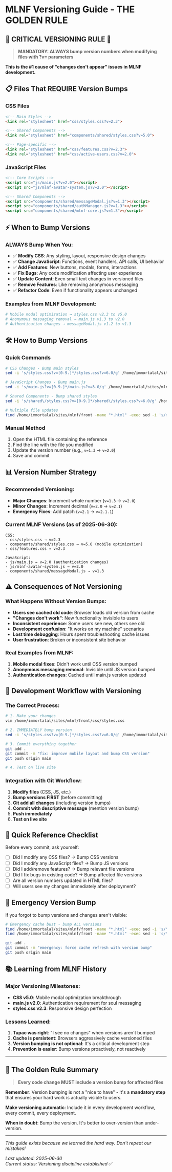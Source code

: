 # MLNF Versioning Guide - THE GOLDEN RULE

## 🚨 CRITICAL VERSIONING RULE 🚨

> **MANDATORY: ALWAYS bump version numbers when modifying files with ?v= parameters**

**This is the #1 cause of "changes don't appear" issues in MLNF development.**

## 📋 Files That REQUIRE Version Bumps

### CSS Files
```html
<!-- Main Styles -->
<link rel="stylesheet" href="css/styles.css?v=2.3">

<!-- Shared Components -->  
<link rel="stylesheet" href="components/shared/styles.css?v=5.0">

<!-- Page-specific -->
<link rel="stylesheet" href="css/features.css?v=2.3">
<link rel="stylesheet" href="css/active-users.css?v=2.0">
```

### JavaScript Files
```html
<!-- Core Scripts -->
<script src="js/main.js?v=2.0"></script>
<script src="js/mlnf-avatar-system.js?v=2.0"></script>

<!-- Shared Components -->
<script src="components/shared/messageModal.js?v=1.3"></script>
<script src="components/shared/authManager.js?v=1.3"></script>
<script src="components/shared/mlnf-core.js?v=1.3"></script>
```

## ⚡ When to Bump Versions

### ALWAYS Bump When You:
- ✅ **Modify CSS**: Any styling, layout, responsive design changes
- ✅ **Change JavaScript**: Functions, event handlers, API calls, UI behavior
- ✅ **Add Features**: New buttons, modals, forms, interactions
- ✅ **Fix Bugs**: Any code modification affecting user experience
- ✅ **Update Content**: Even small text changes in versioned files
- ✅ **Remove Features**: Like removing anonymous messaging
- ✅ **Refactor Code**: Even if functionality appears unchanged

### Examples from MLNF Development:
```bash
# Mobile modal optimization → styles.css v2.3 to v5.0
# Anonymous messaging removal → main.js v1.3 to v2.0
# Authentication changes → messageModal.js v1.2 to v1.3
```

## 🛠️ How to Bump Versions

### Quick Commands
```bash
# CSS Changes - Bump main styles
sed -i 's/styles.css?v=[0-9.]*/styles.css?v=6.0/g' /home/immortalal/sites/mlnf/front/index.html

# JavaScript Changes - Bump main.js
sed -i 's/main.js?v=[0-9.]*/main.js?v=3.0/g' /home/immortalal/sites/mlnf/front/index.html

# Shared Components - Bump shared styles
sed -i 's/shared\/styles.css?v=[0-9.]*/shared\/styles.css?v=6.0/g' /home/immortalal/sites/mlnf/front/index.html

# Multiple file updates
find /home/immortalal/sites/mlnf/front -name "*.html" -exec sed -i 's/messageModal.js?v=[0-9.]*/messageModal.js?v=2.0/g' {} \;
```

### Manual Method
1. Open the HTML file containing the reference
2. Find the line with the file you modified
3. Update the version number (e.g., `v=1.3` → `v=2.0`)
4. Save and commit

## 📊 Version Number Strategy

### Recommended Versioning:
- **Major Changes**: Increment whole number (`v=1.3` → `v=2.0`)
- **Minor Changes**: Increment decimal (`v=2.0` → `v=2.1`)
- **Emergency Fixes**: Add patch (`v=2.1` → `v=2.1.1`)

### Current MLNF Versions (as of 2025-06-30):
```
CSS:
- css/styles.css → v=2.3
- components/shared/styles.css → v=5.0 (mobile optimization)
- css/features.css → v=2.3

JavaScript:  
- js/main.js → v=2.0 (authentication changes)
- js/mlnf-avatar-system.js → v=2.0
- components/shared/messageModal.js → v=1.3
```

## ⚠️ Consequences of Not Versioning

### What Happens Without Version Bumps:
- **Users see cached old code**: Browser loads old version from cache
- **"Changes don't work"**: New functionality invisible to users
- **Inconsistent experience**: Some users see new, others see old
- **Development confusion**: "It works on my machine" scenarios
- **Lost time debugging**: Hours spent troubleshooting cache issues
- **User frustration**: Broken or inconsistent site behavior

### Real Examples from MLNF:
1. **Mobile modal fixes**: Didn't work until CSS version bumped
2. **Anonymous messaging removal**: Invisible until JS version bumped
3. **Authentication changes**: Cached until main.js version updated

## 🔄 Development Workflow with Versioning

### The Correct Process:
```bash
# 1. Make your changes
vim /home/immortalal/sites/mlnf/front/css/styles.css

# 2. IMMEDIATELY bump version
sed -i 's/styles.css?v=[0-9.]*/styles.css?v=6.0/g' /home/immortalal/sites/mlnf/front/index.html

# 3. Commit everything together
git add .
git commit -m "fix: improve mobile layout and bump CSS version"
git push origin main

# 4. Test on live site
```

### Integration with Git Workflow:
1. **Modify files** (CSS, JS, etc.)
2. **Bump versions FIRST** (before committing)
3. **Git add all changes** (including version bumps)
4. **Commit with descriptive message** (mention version bump)
5. **Push immediately**
6. **Test on live site**

## 🎯 Quick Reference Checklist

Before every commit, ask yourself:
- [ ] Did I modify any CSS files? → Bump CSS versions
- [ ] Did I modify any JavaScript files? → Bump JS versions  
- [ ] Did I add/remove features? → Bump relevant file versions
- [ ] Did I fix bugs in existing code? → Bump affected file versions
- [ ] Are all version numbers updated in HTML files?
- [ ] Will users see my changes immediately after deployment?

## 🚨 Emergency Version Bump

If you forgot to bump versions and changes aren't visible:

```bash
# Emergency cache bust - bump ALL versions
find /home/immortalal/sites/mlnf/front -name "*.html" -exec sed -i 's/\.css?v=[0-9.]*/\.css?v=99.0/g' {} \;
find /home/immortalal/sites/mlnf/front -name "*.html" -exec sed -i 's/\.js?v=[0-9.]*/\.js?v=99.0/g' {} \;

git add .
git commit -m "emergency: force cache refresh with version bump"
git push origin main
```

## 📚 Learning from MLNF History

### Major Versioning Milestones:
- **CSS v5.0**: Mobile modal optimization breakthrough
- **main.js v2.0**: Authentication requirement for soul messaging
- **styles.css v2.3**: Responsive design perfection

### Lessons Learned:
1. **Tupac was right**: "I see no changes" when versions aren't bumped
2. **Cache is persistent**: Browsers aggressively cache versioned files
3. **Version bumping is not optional**: It's a critical development step
4. **Prevention is easier**: Bump versions proactively, not reactively

---

## 🌟 The Golden Rule Summary

> **Every code change MUST include a version bump for affected files**

**Remember**: Version bumping is not a "nice to have" - it's a **mandatory step** that ensures your hard work is actually visible to users.

**Make versioning automatic**: Include it in every development workflow, every commit, every deployment.

**When in doubt**: Bump the version. It's better to over-version than under-version.

---

*This guide exists because we learned the hard way. Don't repeat our mistakes!*

*Last updated: 2025-06-30*  
*Current status: Versioning discipline established* ✅